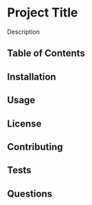 # Project Title

Description

## Table of Contents

## Installation

## Usage

## License

## Contributing

## Tests

## Questions
